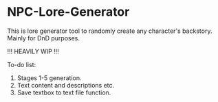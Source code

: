 # NPC-Lore-Generator
This is lore generator tool to randomly create any character's backstory. Mainly for DnD purposes.



!!! HEAVILY WIP !!!

To-do list:
1. Stages 1-5 generation.
2. Text content and descriptions etc.
3. Save textbox to text file function.

